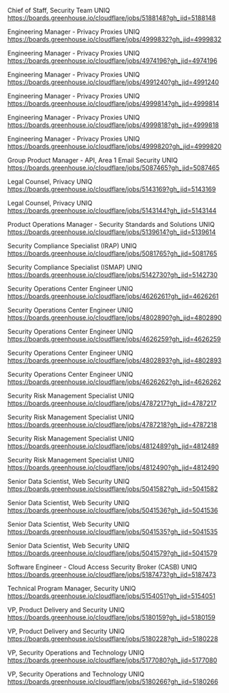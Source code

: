 Chief of Staff, Security Team UNIQ https://boards.greenhouse.io/cloudflare/jobs/5188148?gh_jid=5188148

Engineering Manager - Privacy Proxies UNIQ https://boards.greenhouse.io/cloudflare/jobs/4999832?gh_jid=4999832

Engineering Manager - Privacy Proxies UNIQ https://boards.greenhouse.io/cloudflare/jobs/4974196?gh_jid=4974196

Engineering Manager - Privacy Proxies UNIQ https://boards.greenhouse.io/cloudflare/jobs/4991240?gh_jid=4991240

Engineering Manager - Privacy Proxies UNIQ https://boards.greenhouse.io/cloudflare/jobs/4999814?gh_jid=4999814

Engineering Manager - Privacy Proxies UNIQ https://boards.greenhouse.io/cloudflare/jobs/4999818?gh_jid=4999818

Engineering Manager - Privacy Proxies UNIQ https://boards.greenhouse.io/cloudflare/jobs/4999820?gh_jid=4999820

Group Product Manager - API, Area 1 Email Security UNIQ https://boards.greenhouse.io/cloudflare/jobs/5087465?gh_jid=5087465

Legal Counsel, Privacy UNIQ https://boards.greenhouse.io/cloudflare/jobs/5143169?gh_jid=5143169

Legal Counsel, Privacy UNIQ https://boards.greenhouse.io/cloudflare/jobs/5143144?gh_jid=5143144

Product Operations Manager - Security Standards and Solutions UNIQ https://boards.greenhouse.io/cloudflare/jobs/5139614?gh_jid=5139614

Security Compliance Specialist (IRAP) UNIQ https://boards.greenhouse.io/cloudflare/jobs/5081765?gh_jid=5081765

Security Compliance Specialist (ISMAP) UNIQ https://boards.greenhouse.io/cloudflare/jobs/5142730?gh_jid=5142730

Security Operations Center Engineer UNIQ https://boards.greenhouse.io/cloudflare/jobs/4626261?gh_jid=4626261

Security Operations Center Engineer UNIQ https://boards.greenhouse.io/cloudflare/jobs/4802890?gh_jid=4802890

Security Operations Center Engineer UNIQ https://boards.greenhouse.io/cloudflare/jobs/4626259?gh_jid=4626259

Security Operations Center Engineer UNIQ https://boards.greenhouse.io/cloudflare/jobs/4802893?gh_jid=4802893

Security Operations Center Engineer UNIQ https://boards.greenhouse.io/cloudflare/jobs/4626262?gh_jid=4626262

Security Risk Management Specialist UNIQ https://boards.greenhouse.io/cloudflare/jobs/4787217?gh_jid=4787217

Security Risk Management Specialist UNIQ https://boards.greenhouse.io/cloudflare/jobs/4787218?gh_jid=4787218

Security Risk Management Specialist UNIQ https://boards.greenhouse.io/cloudflare/jobs/4812489?gh_jid=4812489

Security Risk Management Specialist UNIQ https://boards.greenhouse.io/cloudflare/jobs/4812490?gh_jid=4812490

Senior Data Scientist, Web Security UNIQ https://boards.greenhouse.io/cloudflare/jobs/5041582?gh_jid=5041582

Senior Data Scientist, Web Security UNIQ https://boards.greenhouse.io/cloudflare/jobs/5041536?gh_jid=5041536

Senior Data Scientist, Web Security UNIQ https://boards.greenhouse.io/cloudflare/jobs/5041535?gh_jid=5041535

Senior Data Scientist, Web Security UNIQ https://boards.greenhouse.io/cloudflare/jobs/5041579?gh_jid=5041579

Software Engineer - Cloud Access Security Broker (CASB) UNIQ https://boards.greenhouse.io/cloudflare/jobs/5187473?gh_jid=5187473

Technical Program Manager, Security UNIQ https://boards.greenhouse.io/cloudflare/jobs/5154051?gh_jid=5154051

VP, Product Delivery and Security UNIQ https://boards.greenhouse.io/cloudflare/jobs/5180159?gh_jid=5180159

VP, Product Delivery and Security UNIQ https://boards.greenhouse.io/cloudflare/jobs/5180228?gh_jid=5180228

VP, Security Operations and Technology  UNIQ https://boards.greenhouse.io/cloudflare/jobs/5177080?gh_jid=5177080

VP, Security Operations and Technology  UNIQ https://boards.greenhouse.io/cloudflare/jobs/5180266?gh_jid=5180266

